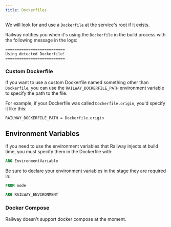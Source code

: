 ```yaml
---
title: Dockerfiles
---
```


We will look for and use a `Dockerfile` at the service's root if it exists.

Railway notifies you when it's using the `Dockerfile` in the build process with the following message in the logs:
```shell
==========================
Using detected Dockerfile!
==========================
```

### Custom Dockerfile

If you want to use a custom Dockerfile named something other than `Dockerfile`, you can use the
`RAILWAY_DOCKERFILE_PATH` environment variable to specify the path to the file.

For example, if your Dockerfile was called `Dockerfile.origin`, you'd specify it like this:
```
RAILWAY_DOCKERFILE_PATH = Dockerfile.origin
```

## Environment Variables

If you need to use the environment variables that Railway injects at build time,
you must specify them in the Dockerfile with:
```dockerfile
ARG EnvironmentVariable
```

Be sure to declare your environment variables in the stage they are required in:
```dockerfile
FROM node

ARG RAILWAY_ENVIRONMENT
```

### Docker Compose

Railway doesn't support docker compose at the moment.
